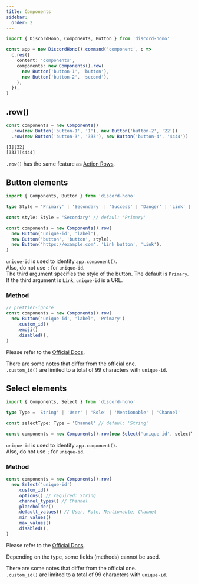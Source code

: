 ```yaml
---
title: Components
sidebar:
  order: 2
---
```


```ts "Components" "Button"
import { DiscordHono, Components, Button } from 'discord-hono'

const app = new DiscordHono().command('component', c =>
  c.res({
    content: 'components',
    components: new Components().row(
      new Button('button-1', 'button'),
      new Button('button-2', 'second'),
    ),
  }),
)
```

## .row()

```ts "row"
const components = new Components()
  .row(new Button('button-1', '1'), new Button('button-2', '22'))
  .row(new Button('button-3', '333'), new Button('button-4', '4444'))
```

```bash title="Discord Bot Components Response"
[1][22]
[333][4444]
```

`.row()` has the same feature as [Action Rows](https://discord.com/developers/docs/interactions/message-components#action-rows).

## Button elements

```ts "Button"
import { Components, Button } from 'discord-hono'

type Style = 'Primary' | 'Secondary' | 'Success' | 'Danger' | 'Link' | 'SKU'

const style: Style = 'Secondary' // defaul: 'Primary'

const components = new Components().row(
  new Button('unique-id', 'label'),
  new Button('button', 'button', style),
  new Button('https://example.com', 'Link button', 'Link'),
)
```

`unique-id` is used to identify `app.component()`.  
Also, do not use `;` for `unique-id`.  
The third argument specifies the style of the button. The default is `Primary`.  
If the third argument is `Link`, `unique-id` is a URL.

### Method

```ts
// prettier-ignore
const components = new Components().row(
  new Button('unique-id', 'label', 'Primary')
    .custom_id()
    .emoji()
    .disabled(),
)
```

Please refer to the [Official Docs](https://discord.com/developers/docs/interactions/message-components#button-object).

There are some notes that differ from the official one.  
`.custom_id()` are limited to a total of 99 characters with `unique-id`.

## Select elements

```ts "Select"
import { Components, Select } from 'discord-hono'

type Type = 'String' | 'User' | 'Role' | 'Mentionable' | 'Channel'

const selectType: Type = 'Channel' // defaul: 'String'

const components = new Components().row(new Select('unique-id', selectType))
```

`unique-id` is used to identify `app.component()`.  
Also, do not use `;` for `unique-id`.

### Method

```ts
const components = new Components().row(
  new Select('unique-id')
    .custom_id()
    .options() // required: String
    .channel_types() // Channel
    .placeholder()
    .default_values() // User, Role, Mentionable, Channel
    .min_values()
    .max_values()
    .disabled(),
)
```

Please refer to the [Official Docs](https://discord.com/developers/docs/interactions/message-components#select-menu-object).

Depending on the type, some fields (methods) cannot be used.

There are some notes that differ from the official one.  
`.custom_id()` are limited to a total of 99 characters with `unique-id`.
